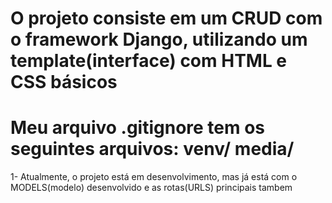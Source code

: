 # O projeto consiste em um CRUD com o framework Django, utilizando um template(interface) com HTML e CSS básicos
# Meu arquivo .gitignore tem os seguintes arquivos: venv/  media/

1- Atualmente, o projeto está em desenvolvimento, mas já está com o MODELS(modelo) desenvolvido e as rotas(URLS) principais tambem
